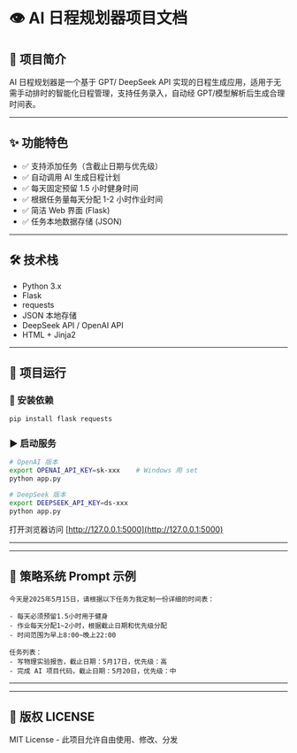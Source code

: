 # 👁️ AI 日程规划器项目文档

## 📖 项目简介

AI 日程规划器是一个基于 GPT/ DeepSeek API 实现的日程生成应用，适用于无需手动排时的智能化日程管理，支持任务录入，自动经 GPT/模型解析后生成合理时间表。

---

## ✨ 功能特色

* ✅ 支持添加任务（含截止日期与优先级）
* ✅ 自动调用 AI 生成日程计划
* ✅ 每天固定预留 1.5 小时健身时间
* ✅ 根据任务量每天分配 1-2 小时作业时间
* ✅ 简洁 Web 界面 (Flask)
* ✅ 任务本地数据存储 (JSON)

---

## 🛠 技术栈

* Python 3.x
* Flask
* requests
* JSON 本地存储
* DeepSeek API / OpenAI API
* HTML + Jinja2

---

## 🚀 项目运行

### 🔧 安装依赖

```bash
pip install flask requests
```

### ▶ 启动服务

```bash
# OpenAI 版本
export OPENAI_API_KEY=sk-xxx    # Windows 用 set
python app.py

# DeepSeek 版本
export DEEPSEEK_API_KEY=ds-xxx
python app.py
```

打开浏览器访问 [http://127.0.0.1:5000](http://127.0.0.1:5000)

---

---

## 🔄 策略系统 Prompt 示例

```text
今天是2025年5月15日，请根据以下任务为我定制一份详细的时间表：

- 每天必须预留1.5小时用于健身
- 作业每天分配1~2小时，根据截止日期和优先级分配
- 时间范围为早上8:00~晚上22:00

任务列表：
- 写物理实验报告，截止日期：5月17日，优先级：高
- 完成 AI 项目代码，截止日期：5月20日，优先级：中
```

---

---

## 📄 版权 LICENSE

MIT License - 此项目允许自由使用、修改、分发
